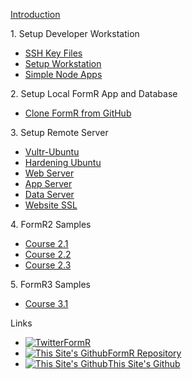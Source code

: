 
<h>[Introduction                ](/fr0001_FormR-Introduction.md)

<h>1. Setup Developer Workstation</h>

 - [SSH Key Files             ](/Setup/fr0050_Setup-SSH-Key-Files.md)
 - [Setup Workstation					](/Setup/fr0101_Setup-Developer-Workstation.md)  
 - [Simple Node Apps 					](/Setup/fr0102_Simple-Node-Apps.md)             

<h>2. Setup Local FormR App and Database</h>
  - [Clone FormR from GitHub	](/Setup/fr0103_Clone-FormR.md)										

<h>3. Setup Remote Server</h>
 - [Vultr-Ubuntu](/Setup/fr0301_Setup-Vultr-Ubuntu.md)
 - [Hardening Ubuntu](/Setup/fr0302_Setup-Hardening-Ubuntu.md)
 - [Web Server](/Setup/fr0303_Setup-Web-Server-Ubuntu.md)
 - [App Server](/Setup/fr0304_Setup-App-Server-Ubuntu.md)
 - [Data Server](/Setup/fr0305_Setup-Data-Server-Ubuntu.md)
 - [Website SSL](/Setup/fr0306_Setup-Website-SSL-Ubuntu.md)

<h>4. FormR2 Samples</h>
- [Course 2.1](/FormR1/fr02.1_Course-2.1/_home.md)
- [Course 2.2](/FormR1/fr02.2_Course-2.2/_home.md)
- [Course 2.3](/FormR1/fr02.3_Course-2.3/_home.md)

<h>5. FormR3 Samples</h>
- [Course 3.1](/FormR2/fr03.1_Course-3.1/_home.md)

<h>Links</h>
- [![Twitter           ](/assets/twitter1.svg)FormR             ](http://twitter.com/formr)
- [![This Site's Github](/assets/github1.svg )FormR Repository  ](https://github.com/brucetroutman-gmail/FormR-test/)
- [![This Site's Github](/assets/github1.svg )This Site's Github](https://github.com/brucetroutman-gmail/FormR-test/docs)
